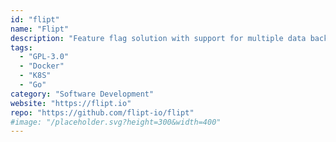 ```yaml
---
id: "flipt"
name: "Flipt"
description: "Feature flag solution with support for multiple data backends (alternative to LaunchDarkly)."
tags:
  - "GPL-3.0"
  - "Docker"
  - "K8S"
  - "Go"
category: "Software Development"
website: "https://flipt.io"
repo: "https://github.com/flipt-io/flipt"
#image: "/placeholder.svg?height=300&width=400"
---
```


